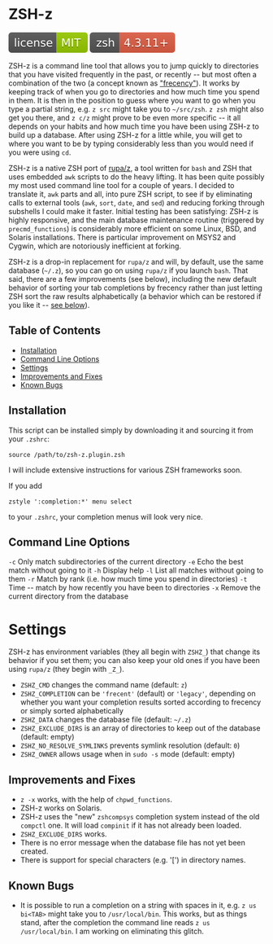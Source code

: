 # ZSH-z

[![MIT License](img/mit_license.svg)](https://opensource.org/licenses/MIT)
![ZSH version 4.3.11 and higher](img/zsh_4.3.11_plus.svg)

ZSH-z is a command line tool that allows you to jump quickly to directories that you have visited frequently in the past, or recently -- but most often a combination of the two (a concept known as ["frecency"](https://en.wikipedia.org/wiki/Frecency)). It works by keeping track of when you go to directories and how much time you spend in them. It is then in the position to guess where you want to go when you type a partial string, e.g. `z src` might take you to `~/src/zsh`. `z zsh` might also get you there, and `z c/z` might prove to be even more specific -- it all depends on your habits and how much time you have been using ZSH-z to build up a database. After using ZSH-z for a little while, you will get to where you want to be by typing considerably less than you would need if you were using `cd`.

ZSH-z is a native ZSH port of [rupa/z](https://github.com/rupa/z), a tool written for `bash` and ZSH that uses embedded `awk` scripts to do the heavy lifting. It has been quite possibly my most used command line tool for a couple of years. I decided to translate it, `awk` parts and all, into pure ZSH script, to see if by eliminating calls to external tools (`awk`, `sort`, `date`, and `sed`) and reducing forking through subshells I could make it faster. Initial testing has been satisfying: ZSH-z is highly responsive, and the main database maintenance routine (triggered by `precmd_functions`) is considerably more efficient on some Linux, BSD, and Solaris installations. There is particular improvement on MSYS2 and Cygwin, which are notoriously inefficient at forking.

ZSH-z is a drop-in replacement for `rupa/z` and will, by default, use the same database (`~/.z`), so you can go on using `rupa/z` if you launch `bash`. That said, there are a few improvements (see below), including the new default behavior of sorting your tab completions by frecency rather than just letting ZSH sort the raw results alphabetically (a behavior which can be restored if you like it -- [see below](#settings)).

## Table of Contents
- [Installation](#installation)
- [Command Line Options](#command-line-options)
- [Settings](#settings)
- [Improvements and Fixes](#improvements-and-fixes)
- [Known Bugs](#known-bugs)

## Installation

This script can be installed simply by downloading it and sourcing it from your `.zshrc`:

    source /path/to/zsh-z.plugin.zsh

I will include extensive instructions for various ZSH frameworks soon.

If you add

    zstyle ':completion:*' menu select

to your `.zshrc`, your completion menus will look very nice.

## Command Line Options

`-c`    Only match subdirectories of the current directory
`-e`    Echo the best match without going to it
`-h`    Display help
`-l`    List all matches without going to them
`-r`    Match by rank (i.e. how much time you spend in directories)
`-t`    Time -- match by how recently you have been to directories
`-x`    Remove the current directory from the database

# Settings

ZSH-z has environment variables (they all begin with `ZSHZ_`) that change its behavior if you set them; you can also keep your old ones if you have been using `rupa/z` (they begin with `_Z_`).

* `ZSHZ_CMD` changes the command name (default: `z`)
* `ZSHZ_COMPLETION` can be `'frecent'` (default) or `'legacy'`, depending on whether you want your completion results sorted according to frecency or simply sorted alphabetically
* `ZSHZ_DATA` changes the database file (default: `~/.z`)
* `ZSHZ_EXCLUDE_DIRS` is an array of directories to keep out of the database (default: empty)
* `ZSHZ_NO_RESOLVE_SYMLINKS` prevents symlink resolution (default: `0`)
* `ZSHZ_OWNER` allows usage when in `sudo -s` mode (default: empty)

## Improvements and Fixes

* `z -x` works, with the help of `chpwd_functions`.
* ZSH-z works on Solaris.
* ZSH-z uses the "new" `zshcompsys` completion system instead of the old `compctl` one. It will load `compinit` if it has not already been loaded.
* `ZSHZ_EXCLUDE_DIRS` works.
* There is no error message when the database file has not yet been created.
* There is support for special characters (e.g. '[') in directory names.


## Known Bugs
* It is possible to run a completion on a string with spaces in it, e.g. `z us bi<TAB>` might take you to `/usr/local/bin`. This works, but as things stand, after the completion the command line reads `z us /usr/local/bin`. I am working on eliminating this glitch.
